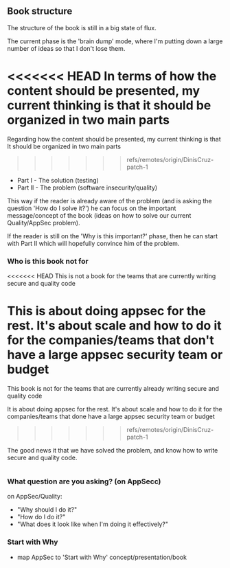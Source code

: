 ## Book structure

The structure of the book is still in a big state of flux.

The current phase is the 'brain dump' mode, where I'm putting down a large number of ideas so that I don't lose them.

<<<<<<< HEAD
In terms of how the content should be presented, my current thinking is that it should be organized in two main parts
=======
Regarding how the content should be presented, my current thinking is that It should be organized in two main parts
>>>>>>> refs/remotes/origin/DinisCruz-patch-1

 - Part I - The solution (testing)
 - Part II - The problem (software insecurity/quality)

This way if the reader is already aware of the problem (and is asking the question 'How do I solve it?') he can focus on the important message/concept of the book (ideas on how to solve our current Quality/AppSec problem).

If the reader is still on the 'Why is this important?' phase, then he can start with Part II which will hopefully convince him of the problem.




### Who is this book not for

<<<<<<< HEAD
This is not a book for the teams that are currently writing secure and quality code

This is about doing appsec for the rest. It's about scale and how to do it for the companies/teams that don't have a large appsec security team or budget
=======
This book is not for the teams that are currently already writing secure and quality code

It is about doing appsec for the rest. It's about scale and how to do it for the companies/teams that done have a large appsec security team or budget
>>>>>>> refs/remotes/origin/DinisCruz-patch-1

The good news it that we have solved the problem, and know how to write secure and quality code.

```Add Alex Stamos reference that 450 of 500 Fortune 500 are in a terrible shape (i.e no appsec teams)
```


### What question are you asking? (on AppSecc)

on AppSec/Quality:

- "Why should I do it?"
- "How do I do it?"
- "What does it look like when I'm doing it effectively?"

### Start with Why

- map AppSec to 'Start with Why' concept/presentation/book
